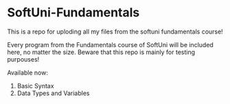 # SoftUni-Fundamentals
This is a repo for uploding all my files from the softuni fundamentals course!

Every program from the Fundamentals course of SoftUni will be included here, no matter the size.
Beware that this repo is mainly for testing purpouses!

Available now:
1. Basic Syntax
2. Data Types and Variables
